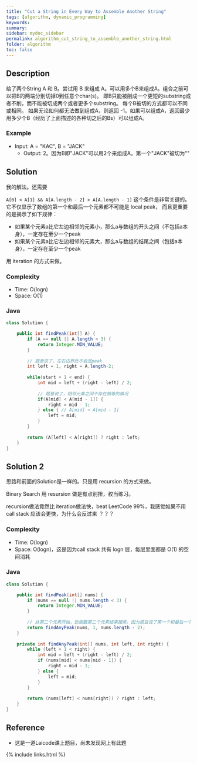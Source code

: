 ```yaml
---
title: "Cut a String in Every Way to Assemble Another String"
tags: [algorithm, dynamic_programming]
keywords:
summary:
sidebar: mydoc_sidebar
permalink: algorithm_cut_string_to_assemble_another_string.html
folder: algorithm
toc: false
---
```


## Description
给了两个String A 和 B。尝试用 B 来组成 A。可以用多个B来组成A。组合之前可以把B的两端分别切掉0到任意个char(s)。
即B只能被削成一个更短的substring或者不削，而不能被切成两个或者更多个substring。
每个B被切的方式都可以不同或相同。
如果无论如何都无法做到组成A，则返回 -1。如果可以组成A，返回最少用多少个B（经历了上面描述的各种切之后的Bs）可以组成A。

### Example
* Input: A = "KAC", B = "JACK"
  * Output: 2。因为B即"JACK"可以用2个来组成A。第一个"JACK"被切为""

## Solution
我的解法。还需要

`A[0] < A[1] && A[A.length - 2] > A[A.length - 1]` 这个条件是非常关键的。它不仅显示了数组的第一个和最后一个元素都不可能是 local peak，
而且更重要的是揭示了如下规律：
* 如果某个元素a比它左边相邻的元素小，那么a与数组的开头之间（不包括a本身），一定存在至少一个peak
* 如果某个元素a比它左边相邻的元素大，那么a与数组的结尾之间（包括a本身），一定存在至少一个peak

用 iteration 的方式来做。

### Complexity
* Time: O(logn)
* Space: O(1)

### Java
```java
class Solution {

    public int findPeak(int[] A) {
        if (A == null || A.length < 3) {
            return Integer.MIN_VALUE;
        }
    
        // 题意说了，左右边界处不会是peak
        int left = 1, right = A.length-2; 
        
        while(start + 1 < end) {
            int mid = left + (right - left) / 2;
            
            // 题意说了，相邻元素之间不存在相等的情况
            if(A[mid] < A[mid - 1]) {
                right = mid - 1;
            } else { // A[mid] > A[mid - 1]
                left = mid;
            }
        }
        
        return (A[left] < A[right]) ? right : left;
    }
}
```

## Solution 2
思路和前面的Solution是一样的。只是用 recursion 的方式来做。

Binary Search 用 resursion 做是有点别扭，权当练习。

recursion做法竟然比 iteration做法快，beat LeetCode 99%，我感觉如果不用 call stack 应该会更快，为什么会反过来 ？？？

### Complexity
* Time: O(logn)
* Space: O(logn)，这是因为call stack 共有 logn 层，每层里面都是 O(1) 的空间消耗

### Java
```java
class Solution {

    public int findPeak(int[] nums) {
        if (nums == null || nums.length < 3) {
            return Integer.MIN_VALUE;
        }
        
        // 从第二个元素开始，到倒数第二个元素结束搜索。因为题目说了第一个和最后一个不是
        return findAnyPeak(nums, 1, nums.length - 2);
    }
    
    private int findAnyPeak(int[] nums, int left, int right) {
        while (left + 1 < right) {
            int mid = left + (right - left) / 2;
            if (nums[mid] < nums[mid - 1]) {
                right = mid - 1;
            } else {
                left = mid;
            }
        }
        
        return (nums[left] < nums[right]) ? right : left;
    }
}
```

## Reference
* 这是一道Laicode课上题目，尚未发现网上有此题

{% include links.html %}
